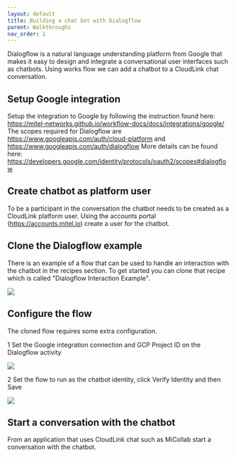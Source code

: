 ```yaml
---
layout: default
title: Building a chat bot with Dialogflow
parent: Walkthroughs
nav_order: 1
---
```


Dialogflow is a natural language understanding platform from Google that makes it easy to design and integrate a conversational user interfaces such as chatbots. Using works flow we can add a chatbot to a CloudLink chat conversation.

## Setup Google integration
Setup the integration to Google by following the instruction found here:
<https://mitel-networks.github.io/workflow-docs/docs/integrations/google/>
The scopes required for Dialogflow are https://www.googleapis.com/auth/cloud-platform and https://www.googleapis.com/auth/dialogflow
More details can be found here: <https://developers.google.com/identity/protocols/oauth2/scopes#dialogflow>

## Create chatbot as platform user
To be a participant in the conversation the chatbot needs to be created as a CloudLink platform user. Using the accounts portal (<https://accounts.mitel.io>) create a user for the chatbot. 

## Clone the Dialogflow example
There is an example of a flow that can be used to handle an interaction with the chatbot in the recipes section. To get started you can clone that recipe which is called "Dialogflow Interaction Example".

![](../../../assets/walkthroughs/clone-recipe.gif)

## Configure the flow
The cloned flow requires some extra configuration. 

1 Set the Google integration connection and GCP Project ID on the Dialogflow activity

![](../../../assets/walkthroughs/dialogflow-activity-configuration.gif)

2 Set the flow to run as the chatbot identity, click Verify Identity and then Save

![](../../../assets/walkthroughs/dialogfow-set-identity.gif)

## Start a conversation with the chatbot
From an application that uses CloudLink chat such as MiCollab start a conversation with the chatbot.
